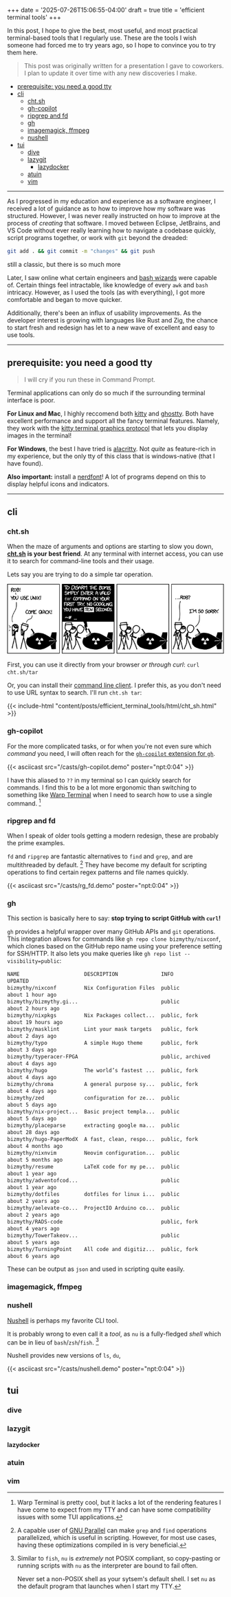 +++
date = '2025-07-26T15:06:55-04:00'
draft = true
title = 'efficient terminal tools'
+++

In this post, I hope to give the best, most useful, and most practical terminal-based tools that I regularly use. These are the tools I wish someone had forced me to try years ago, so I hope to convince you to try them here.

> This post was originally written for a presentation I gave to coworkers. I plan to update it over time with any new discoveries I make.

<!-- mdformat-toc start --slug=github --no-anchors --maxlevel=6 --minlevel=1 -->

- [prerequisite: you need a good tty](#prerequisite-you-need-a-good-tty)
- [cli](#cli)
  - [cht.sh](#chtsh)
  - [gh-copilot](#gh-copilot)
  - [ripgrep and fd](#ripgrep-and-fd)
  - [gh](#gh)
  - [imagemagick, ffmpeg](#imagemagick-ffmpeg)
  - [nushell](#nushell)
- [tui](#tui)
  - [dive](#dive)
  - [lazygit](#lazygit)
    - [lazydocker](#lazydocker)
  - [atuin](#atuin)
  - [vim](#vim)

<!-- mdformat-toc end -->

---

As I progressed in my education and experience as a software engineer, I received a lot of guidance as to how to improve how my software was structured. However, I was never really instructed on how to improve at the process of _creating_ that software. I moved between Eclipse, JetBrains, and VS Code without ever really learning how to navigate a codebase quickly, script programs together, or work with `git` beyond the dreaded:

```bash
git add . && git commit -m "changes" && git push
```

<figcaption>still a classic, but there is so much more</figcaption>

Later, I saw online what certain engineers and [bash wizards](https://www.youtube.com/watch?v=L967hYylZuc) were capable of. Certain things feel intractable, like knowledge of every `awk` and `bash` intricacy. However, as I used the tools (as with everything), I got more comfortable and began to move quicker.

Additionally, there's been an influx of usability improvements. As the developer interest is growing with languages like Rust and Zig, the chance to start fresh and redesign has let to a new wave of excellent and easy to use tools.

---

## prerequisite: you need a good tty

> I will cry if you run these in Command Prompt.

Terminal applications can only do so much if the surrounding terminal interface is poor.

**For Linux and Mac**, I highly reccomend both [kitty](https://sw.kovidgoyal.net/kitty/) and [ghostty](https://ghostty.org/). Both have excellent performance and support all the fancy terminal features. Namely, they work with the [kitty terminal graphics protocol](https://sw.kovidgoyal.net/kitty/graphics-protocol/) that lets you display images in the terminal!

**For Windows**, the best I have tried is [alacritty](https://alacritty.org/index.html). Not _quite_ as feature-rich in my experience, but the only tty of this class that is windows-native (that I have found).

**Also important:** install a [nerdfont](https://www.nerdfonts.com/)! A lot of programs depend on this to display helpful icons and indicators.

---

## cli

### cht.sh

When the maze of arguments and options are starting to slow you down, **[cht.sh](https://cht.sh/) is your best friend**. At any terminal with internet access, you can use it to search for command-line tools and their usage.

Lets say you are trying to do a simple tar operation.

[![hugo](images/tar.webp#large "Obligatory xkcd.")](https://xkcd.com/1168/)

First, you can use it directly from your browser _or through curl_: `curl cht.sh/tar`

Or, you can install their [command line client](https://github.com/chubin/cheat.sh#command-line-client-chtsh). I prefer this, as you don't need to use URL syntax to search. I'll run `cht.sh tar`:

{{< include-html "content/posts/efficient_terminal_tools/html/cht_sh.html" >}}

### gh-copilot

For the more complicated tasks, or for when you're not even sure which _command_ you need, I will often reach for the [`gh-copilot` extension for `gh`](https://github.com/github/gh-copilot).

{{< asciicast src="/casts/gh-copilot.demo" poster="npt:0:04" >}}

I have this aliased to `??` in my terminal so I can quickly search for commands. I find this to be a lot more ergonomic than switching to something like [Warp Terminal](https://www.warp.dev/) when I need to search how to use a single command. [^warp]

### ripgrep and fd

When I speak of older tools getting a modern redesign, these are probably the prime examples.

`fd` and `ripgrep` are fantastic alternatives to `find` and `grep`, and are multithreaded by default. [^multithread] They have become my default for scripting operations to find certain regex patterns and file names quickly.

{{< asciicast src="/casts/rg_fd.demo" poster="npt:0:04" >}}

### gh

This section is basically here to say: **stop trying to script GitHub with `curl`!**

`gh` provides a helpful wrapper over many GitHub APIs and `git` operations. This integration allows for commands like `gh repo clone bizmythy/nixconf`, which clones based on the GitHub repo name using your preference setting for SSH/HTTP. It also lets you make queries like `gh repo list --visibility=public`:

```
NAME                     DESCRIPTION              INFO              UPDATED
bizmythy/nixconf         Nix Configuration Files  public            about 1 hour ago
bizmythy/bizmythy.gi...                           public            about 2 hours ago
bizmythy/nixpkgs         Nix Packages collect...  public, fork      about 19 hours ago
bizmythy/masklint        Lint your mask targets   public, fork      about 2 days ago
bizmythy/typo            A simple Hugo theme      public, fork      about 3 days ago
bizmythy/typeracer-FPGA                           public, archived  about 4 days ago
bizmythy/hugo            The world’s fastest ...  public, fork      about 4 days ago
bizmythy/chroma          A general purpose sy...  public, fork      about 4 days ago
bizmythy/zed             configuration for ze...  public            about 5 days ago
bizmythy/nix-project...  Basic project templa...  public            about 5 days ago
bizmythy/placeparse      extracting google ma...  public            about 28 days ago
bizmythy/hugo-PaperModX  A fast, clean, respo...  public, fork      about 4 months ago
bizmythy/nixnvim         Neovim configuration...  public            about 5 months ago
bizmythy/resume          LaTeX code for my pe...  public            about 1 year ago
bizmythy/adventofcod...                           public            about 1 year ago
bizmythy/dotfiles        dotfiles for linux i...  public            about 2 years ago
bizmythy/aelevate-co...  ProjectIO Arduino co...  public            about 2 years ago
bizmythy/RADS-code                                public, fork      about 4 years ago
bizmythy/TowerTakeov...                           public            about 5 years ago
bizmythy/TurningPoint    All code and digitiz...  public, fork      about 6 years ago
```

These can be output as `json` and used in scripting quite easily.

### imagemagick, ffmpeg

### nushell

[Nushell](https://www.nushell.sh/) is perhaps my favorite CLI tool.

It is probably wrong to even call it a _tool_, as `nu` is a fully-fledged _shell_ which can be in lieu of `bash`/`zsh`/`fish`. [^posix]

Nushell provides new versions of `ls`, `du`,

{{< asciicast src="/casts/nushell.demo" poster="npt:0:04" >}}

## tui

### dive

### lazygit

#### lazydocker

### atuin

### vim

[^warp]: Warp Terminal is pretty cool, but it lacks a lot of the rendering features I have come to expect from my TTY and can have some compatibility issues with some TUI applications.

[^multithread]: A capable user of [GNU Parallel](https://www.gnu.org/software/parallel/) can make `grep` and `find` operations parallelized, which is useful in scripting. However, for most use cases, having these optimizations compiled in is very beneficial.

[^posix]:
    Similar to `fish`, `nu` is _extremely_ not POSIX compliant, so copy-pasting or running scripts with `nu` as the interpreter are bound to fail often.

    Never set a non-POSIX shell as your sytsem's default shell. I set `nu` as the default program that launches when I start my TTY.
